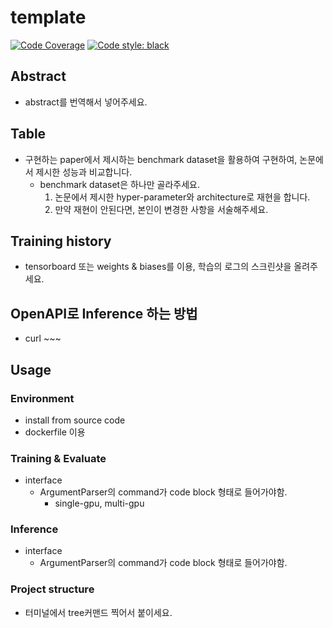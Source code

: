 # template
[![Code Coverage](https://codecov.io/gh/HephaestusProject/template/branch/master/graph/badge.svg)](https://codecov.io/gh/HephaestusProject/template)
[![Code style: black](https://img.shields.io/badge/code%20style-black-000000.svg)](https://github.com/psf/black)
## Abstract
- abstract를 번역해서 넣어주세요.
## Table
- 구현하는 paper에서 제시하는 benchmark dataset을 활용하여 구현하여, 논문에서 제시한 성능과 비교합니다.
  - benchmark dataset은 하나만 골라주세요.
    1. 논문에서 제시한 hyper-parameter와 architecture로 재현을 합니다.
    2. 만약 재현이 안된다면, 본인이 변경한 사항을 서술해주세요.
## Training history
  - tensorboard 또는 weights & biases를 이용, 학습의 로그의 스크린샷을 올려주세요.
## OpenAPI로 Inference 하는 방법
  - curl ~~~
## Usage
### Environment
  - install from source code
  - dockerfile 이용
### Training & Evaluate
  - interface
    - ArgumentParser의 command가 code block 형태로 들어가야함.
      - single-gpu, multi-gpu
### Inference
  - interface
    - ArgumentParser의 command가 code block 형태로 들어가야함.
### Project structure
  - 터미널에서 tree커맨드 찍어서 붙이세요.
